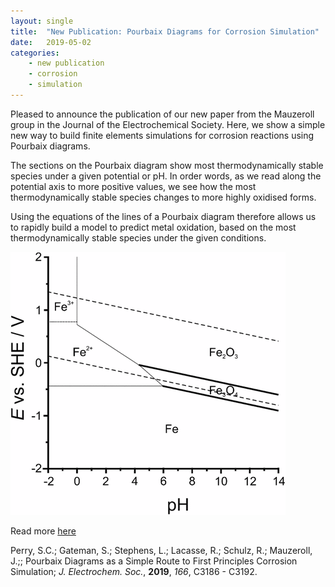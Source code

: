 ```yaml
---
layout: single
title:  "New Publication: Pourbaix Diagrams for Corrosion Simulation"
date:   2019-05-02
categories: 
	- new publication
	- corrosion
	- simulation
---
```


Pleased to announce the publication of our new paper  from the Mauzeroll group in the Journal of the Electrochemical Society. Here, we show a simple new way to build finite elements simulations for corrosion reactions using Pourbaix diagrams.

The sections on the Pourbaix diagram show most thermodynamically stable species under a given potential or pH. In order words, as we read along the potential axis to more positive values, we see how the most thermodynamically stable species changes to more highly oxidised forms. 

Using the equations of the lines of a Pourbaix diagram therefore allows us to rapidly build a model to predict metal oxidation, based on the most thermodynamically stable species under the given conditions.

![Perry et al. *J. Electrochem. Soc.*, **2019**, *166*, C3186 - C3192](/images_posts/2019-05-02/Pourbaix.png)

Read more [here](https://doi.org/:10.1149/2.0111911jes)

Perry, S.C.; Gateman, S.; Stephens, L.; Lacasse, R.; Schulz, R.; Mauzeroll, J.;; Pourbaix Diagrams as a Simple Route to First Principles Corrosion Simulation; *J. Electrochem. Soc.*, **2019**, *166*, C3186 - C3192.